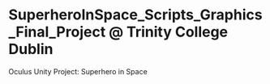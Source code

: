 # SuperheroInSpace_Scripts_Graphics_Final_Project @ Trinity College Dublin
Oculus Unity Project: Superhero in Space

